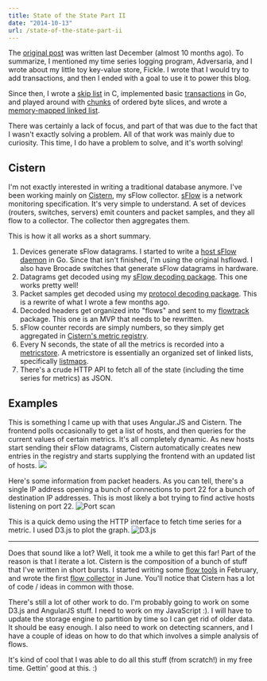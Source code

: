 ```yaml
---
title: State of the State Part II
date: "2014-10-13"
url: /state-of-the-state-part-ii
---
```



The [original post](http://misfra.me/state-of-the-state) was written last December (almost 10 months ago). To summarize, I mentioned my time series logging program, Adversaria, and I wrote about my little toy key-value store, Fickle. I wrote that I would try to add transactions, and then I ended with a goal to use it to power this blog.

Since then, I wrote a [skip list](https://github.com/PreetamJinka/txfun/blob/5440e53e17c050b620da6410aaa5bcf1353fd5f5/db_test.go) in C, implemented basic [transactions](https://github.com/PreetamJinka/txfun/blob/a36943e976d9baf5d94dcd85726c21f683428810/db_test.go) in Go, and played around with [chunks](https://github.com/PreetamJinka/chunks) of ordered byte slices, and wrote a [memory-mapped linked list](https://github.com/PreetamJinka/listmap).

There was certainly a lack of focus, and part of that was due to the fact that I wasn't exactly solving a problem. All of that work was mainly due to curiosity. This time, I do have a problem to solve, and it's worth solving!

Cistern
---
I'm not exactly interested in writing a traditional database anymore. I've been working mainly on [Cistern](https://github.com/PreetamJinka/cistern), my sFlow collector. [sFlow](http://sflow.org/) is a network monitoring specification. It's very simple to understand. A set of devices (routers, switches, servers) emit counters and packet samples, and they all flow to a collector. The collector then aggregates them.

This is how it all works as a short summary.

1. Devices generate sFlow datagrams. I started to write a [host sFlow daemon](https://github.com/PreetamJinka/gohsflowd) in Go. Since that isn't finished, I'm using the original hsflowd. I also have Brocade switches that generate sFlow datagrams in hardware.
2. Datagrams get decoded using my [sFlow decoding package](https://github.com/PreetamJinka/sflow-go). This one works pretty well!
3. Packet samples get decoded using my [protocol decoding package](https://github.com/PreetamJinka/protodecode). This is a rewrite of what I wrote a few months ago.
4. Decoded headers get organized into "flows" and sent to my [flowtrack](https://github.com/PreetamJinka/flowtrack) package. This one is an MVP that needs to be rewritten.
5. sFlow counter records are simply numbers, so they simply get aggregated in [Cistern's metric registry](https://github.com/PreetamJinka/cistern/blob/master/metrics.go).
6. Every N seconds, the state of all the metrics is recorded into a [metricstore](https://github.com/PreetamJinka/metricstore). A metricstore is essentially an organized set of linked lists, specifically [listmaps](https://github.com/PreetamJinka/listmap).
7. There's a crude HTTP API to fetch all of the state (including the time series for metrics) as JSON.

Examples
---
This is something I came up with that uses Angular.JS and Cistern. The frontend polls occasionally to get a list of hosts, and then queries for the current values of certain metrics. It's all completely dynamic. As new hosts start sending their sFlow datagrams, Cistern automatically creates new entries in the registry and starts supplying the frontend with an updated list of hosts.
![](http://static.misfra.me/images/posts/state-of-the-state-part-ii/realtime.gif)

Here's some information from packet headers. As you can tell, there's a single IP address opening a bunch of connections to port 22 for a bunch of destination IP addresses. This is most likely a bot trying to find active hosts listening on port 22.
![Port scan](http://static.misfra.me/images/posts/state-of-the-state-part-ii/portscan.png)

This is a quick demo using the HTTP interface to fetch time series for a metric. I used D3.js to plot the graph.
![D3.js](http://static.misfra.me/images/posts/state-of-the-state-part-ii/d3.png)

---

Does that sound like a lot? Well, it took me a while to get this far! Part of the reason is that I iterate a lot. Cistern is the composition of a bunch of stuff that I've written in short bursts. I started writing some [flow tools](https://github.com/PreetamJinka/flowtools) in February, and wrote the first [flow collector](https://github.com/PreetamJinka/flow-collector) in June. You'll notice that Cistern has a lot of code / ideas in common with those.

There's still a lot of other work to do. I'm probably going to work on some D3.js and AngularJS stuff. I need to work on my JavaScript :). I will have to update the storage engine to partition by time so I can get rid of older data. It should be easy enough. I also need to work on detecting scanners, and I have a couple of ideas on how to do that which involves a simple analysis of flows.

It's kind of cool that I was able to do all this stuff (from scratch!) in my free time. Gettin' good at this. :)
